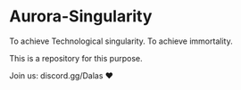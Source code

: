 # Aurora-Singularity

To achieve Technological singularity. 
To achieve immortality. 

This is a repository for this purpose. 

Join us: discord.gg/Dalas ❤️
